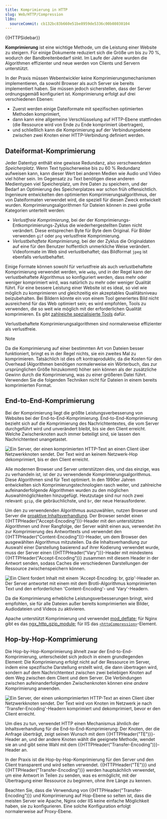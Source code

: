 ```yaml
---
title: Komprimierung in HTTP
slug: Web/HTTP/Compression
l10n:
  sourceCommit: cb132bc83b660e51be8959de5336c00b08030104
---
```


{{HTTPSidebar}}

**Komprimierung** ist eine wichtige Methode, um die Leistung einer Website zu steigern. Für einige Dokumente reduziert sich die Größe um bis zu 70 %, wodurch der Bandbreitenbedarf sinkt. Im Laufe der Jahre wurden die Algorithmen effizienter und neue werden von Clients und Servern unterstützt.

In der Praxis müssen Webentwickler keine Komprimierungsmechanismen implementieren, da sowohl Browser als auch Server sie bereits implementiert haben. Sie müssen jedoch sicherstellen, dass der Server ordnungsgemäß konfiguriert ist. Komprimierung erfolgt auf drei verschiedenen Ebenen:

- Zuerst werden einige Dateiformate mit spezifischen optimierten Methoden komprimiert,
- dann kann eine allgemeine Verschlüsselung auf HTTP-Ebene stattfinden (die Ressource wird von Ende zu Ende komprimiert übertragen),
- und schließlich kann die Komprimierung auf der Verbindungsebene zwischen zwei Knoten einer HTTP-Verbindung definiert werden.

## Dateiformat-Komprimierung

Jeder Datentyp enthält eine gewisse Redundanz, also _verschwendeten Speicherplatz_. Wenn Text typischerweise bis zu 60 % Redundanz aufweisen kann, kann dieser Wert bei anderen Medien wie Audio und Video viel höher sein. Im Gegensatz zu Text benötigen diese anderen Medientypen viel Speicherplatz, um ihre Daten zu speichern, und der Bedarf an Optimierung des Speicherplatzes war schon früh offensichtlich. Ingenieure entwickelten den optimierten Komprimierungsalgorithmus, der von Dateiformaten verwendet wird, die speziell für diesen Zweck entwickelt wurden. Komprimierungsalgorithmen für Dateien können in zwei große Kategorien unterteilt werden:

- _Verlustfreie Komprimierung_, bei der der Komprimierungs-Entkomprimierungs-Zyklus die wiederhergestellten Daten nicht verändert. Diese entsprechen Byte für Byte dem Original.
  Für Bilder verwenden `gif` oder `png` verlustfreie Komprimierung.
- _Verlustbehaftete Komprimierung_, bei der der Zyklus die Originaldaten auf eine für den Benutzer hoffentlich unmerkliche Weise verändert.
  Videoformate im Web sind verlustbehaftet; das Bildformat `jpeg` ist ebenfalls verlustbehaftet.

Einige Formate können sowohl für verlustfreie als auch verlustbehaftete Komprimierung verwendet werden, wie `webp`, und in der Regel kann der verlustbehaftete Algorithmus so konfiguriert werden, dass mehr oder weniger komprimiert wird, was natürlich zu mehr oder weniger Qualität führt. Für eine bessere Leistung einer Website ist es ideal, so viel wie möglich zu komprimieren und gleichzeitig ein akzeptables Qualitätsniveau beizubehalten. Bei Bildern könnte ein von einem Tool generiertes Bild nicht ausreichend für das Web optimiert sein; es wird empfohlen, Tools zu verwenden, die so weit wie möglich mit der erforderlichen Qualität komprimieren. Es gibt [zahlreiche spezialisierte Tools](https://www.creativebloq.com/design/image-compression-tools-1132865) dafür.

Verlustbehaftete Komprimierungsalgorithmen sind normalerweise effizienter als verlustfreie.

> [!NOTE]
> Da die Komprimierung auf einer bestimmten Art von Dateien besser funktioniert, bringt es in der Regel nichts, sie ein zweites Mal zu komprimieren. Tatsächlich ist dies oft kontraproduktiv, da die Kosten für den Overhead (Algorithmen benötigen normalerweise ein Wörterbuch, das zur ursprünglichen Größe hinzukommt) höher sein können als der zusätzliche Gewinn durch die Komprimierung, was zu einer größeren Datei führt. Verwenden Sie die folgenden Techniken nicht für Dateien in einem bereits komprimierten Format.

## End-to-End-Komprimierung

Bei der Komprimierung liegt die größte Leistungsverbesserung von Websites bei der End-to-End-Komprimierung. End-to-End-Komprimierung bezieht sich auf die Komprimierung des Nachrichtentextes, die vom Server durchgeführt wird und unverändert bleibt, bis sie den Client erreicht. Welche Zwischenknoten auch immer beteiligt sind, sie lassen den Nachrichtentext unangetastet.

![Ein Server, der einen komprimierten HTTP-Text an einen Client über Netzwerkknoten sendet. Der Text wird an keinem Netzwerk-Hop dekomprimiert, bis er den Client erreicht.](httpenco1.svg)

Alle modernen Browser und Server unterstützen dies, und das einzige, was zu verhandeln ist, ist der zu verwendende Komprimierungsalgorithmus. Diese Algorithmen sind für Text optimiert. In den 1990er Jahren entwickelten sich Komprimierungstechnologien rasch weiter, und zahlreiche aufeinanderfolgende Algorithmen wurden zu den möglichen Auswahlmöglichkeiten hinzugefügt. Heutzutage sind nur noch zwei relevant: `gzip`, die gebräuchlichste, und `br`, der neue Herausforderer.

Um den zu verwendenden Algorithmus auszuwählen, nutzen Browser und Server die [proaktive Inhaltsverhandlung](/de/docs/Web/HTTP/Content_negotiation). Der Browser sendet einen {{HTTPHeader("Accept-Encoding")}}-Header mit den unterstützten Algorithmen und ihrer Rangfolge, der Server wählt einen aus, verwendet ihn zur Komprimierung des Antworttexts und verwendet den {{HTTPHeader("Content-Encoding")}}-Header, um dem Browser den ausgewählten Algorithmus mitzuteilen. Da die Inhaltsverhandlung zur Auswahl einer Darstellung basierend auf ihrer Kodierung verwendet wurde, muss der Server einen {{HTTPHeader("Vary")}}-Header mit mindestens {{HTTPHeader("Accept-Encoding")}} zusammen mit diesem Header in der Antwort senden, sodass Caches die verschiedenen Darstellungen der Ressource zwischenspeichern können.

![Ein Client fordert Inhalt mit einem 'Accept-Encoding: br, gzip'-Header an. Der Server antwortet mit einem mit dem Brotli-Algorithmus komprimierten Text und den erforderlichen 'Content-Encoding'- und 'Vary'-Headern.](httpcompression1.svg)

Da die Komprimierung erhebliche Leistungsverbesserungen bringt, wird empfohlen, sie für alle Dateien außer bereits komprimierten wie Bilder, Audiodateien und Videos zu aktivieren.

Apache unterstützt Komprimierung und verwendet [mod_deflate](https://httpd.apache.org/docs/current/mod/mod_deflate.html); für Nginx gibt es das [ngx_http_gzip_module](https://nginx.org/en/docs/http/ngx_http_gzip_module.html); für IIS das [`<httpCompression>`](https://learn.microsoft.com/en-us/iis/configuration/system.webServer/httpCompression/)-Element.

## Hop-by-Hop-Komprimierung

Die Hop-by-Hop-Komprimierung ähnelt zwar der End-to-End-Komprimierung, unterscheidet sich jedoch in einem grundlegenden Element: Die Komprimierung erfolgt nicht auf der Ressource im Server, indem eine spezifische Darstellung erstellt wird, die dann übertragen wird, sondern auf dem Nachrichtentext zwischen zwei beliebigen Knoten auf dem Weg zwischen dem Client und dem Server. Die Verbindungen zwischen aufeinanderfolgenden Zwischenknoten können eine _andere_ Komprimierung anwenden.

![Ein Server, der einen unkomprimierten HTTP-Text an einen Client über Netzwerkknoten sendet. Der Text wird von Knoten im Netzwerk je nach 'Transfer-Encoding'-Headern komprimiert und dekomprimiert, bevor er den Client erreicht.](httpte1.svg)

Um dies zu tun, verwendet HTTP einen Mechanismus ähnlich der Inhaltsverhandlung für die End-to-End-Komprimierung: Der Knoten, der die Anfrage überträgt, zeigt seinen Wunsch mit dem {{HTTPHeader("TE")}}-Header an, und der andere Knoten wählt die geeignete Methode, wendet sie an und gibt seine Wahl mit dem {{HTTPHeader("Transfer-Encoding")}}-Header an.

In der Praxis ist die Hop-by-Hop-Komprimierung für den Server und den Client transparent und wird selten verwendet. {{HTTPHeader("TE")}} und {{HTTPHeader("Transfer-Encoding")}} werden hauptsächlich verwendet, um eine Antwort in Teilen zu senden, was es ermöglicht, mit der Übertragung einer Ressource zu beginnen, ohne ihre Länge zu kennen.

Beachten Sie, dass die Verwendung von {{HTTPHeader("Transfer-Encoding")}} und Komprimierung auf Hop-Ebene so selten ist, dass die meisten Server wie Apache, Nginx oder IIS keine einfache Möglichkeit haben, sie zu konfigurieren. Eine solche Konfiguration erfolgt normalerweise auf Proxy-Ebene.
